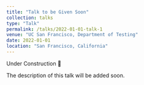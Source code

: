 ```yaml
---
title: "Talk to be Given Soon"
collection: talks
type: "Talk"
permalink: /talks/2022-01-01-talk-1
venue: "UC San Francisco, Department of Testing"
date: 2022-01-01
location: "San Francisco, California"
---
```


Under Construction :construction:

The description of this talk will be added soon.
